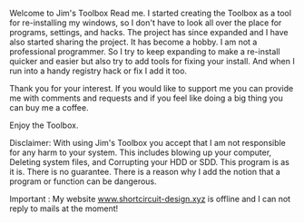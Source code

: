 Welcome to Jim's Toolbox Read me.
I started creating the Toolbox as a tool for re-installing my windows, so I don't have to look all over the place for programs, settings, and hacks.
The project has since expanded and I have also started sharing the project. It has become a hobby. I am not a professional programmer. So I try to 
keep expanding to make a re-install quicker and easier but also try to add tools for fixing your install. And when I run into a handy registry hack or
fix I add it too. 

Thank you for your interest. If you would like to support me you can provide me with comments and requests and if you feel like doing a big thing you can buy me a coffee.

Enjoy the Toolbox.

Disclaimer: With using Jim's Toolbox you accept that I am not responsible for any harm to your system. This includes blowing up your computer, Deleting system files, and Corrupting your HDD or SDD. This program is as it is.
There is no guarantee. There is a reason why I add the notion that a program or function can be dangerous.

Important : My website www.shortcircuit-design.xyz is offline and I can not reply to mails at the moment!
